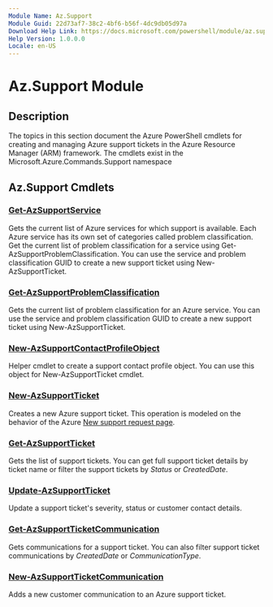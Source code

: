 ```yaml
---
Module Name: Az.Support
Module Guid: 22d73af7-38c2-4bf6-b56f-4dc9db05d97a
Download Help Link: https://docs.microsoft.com/powershell/module/az.support
Help Version: 1.0.0.0
Locale: en-US
---
```


# Az.Support Module
## Description
The topics in this section document the Azure PowerShell cmdlets for creating and managing Azure support tickets in the Azure Resource Manager (ARM) framework. The cmdlets exist in the Microsoft.Azure.Commands.Support namespace

## Az.Support Cmdlets
### [Get-AzSupportService](Get-AzSupportService.md)
Gets the current list of Azure services for which support is available. Each Azure service has its own set of categories called problem classification. Get the current list of problem classification for a service using Get-AzSupportProblemClassification. You can use the service and problem classification GUID to create a new support ticket using New-AzSupportTicket.

### [Get-AzSupportProblemClassification](Get-AzSupportProblemClassification.md)
Gets the current list of problem classification for an Azure service. You can use the service and problem classification GUID to create a new support ticket using New-AzSupportTicket. 

### [New-AzSupportContactProfileObject](New-AzSupportContactProfileObject.md)
Helper cmdlet to create a support contact profile object. You can use this object for New-AzSupportTicket cmdlet.

### [New-AzSupportTicket](New-AzSupportTicket.md)
Creates a new Azure support ticket. This operation is modeled on the behavior of the Azure [New support request page](https://portal.azure.com/#blade/Microsoft_Azure_Support/HelpAndSupportBlade/overview).

### [Get-AzSupportTicket](Get-AzSupportTicket.md)
Gets the list of support tickets. You can get full support ticket details by ticket name or filter the support tickets by *Status* or *CreatedDate*.

### [Update-AzSupportTicket](Update-AzSupportTicket.md)
Update a support ticket's severity, status or customer contact details.

### [Get-AzSupportTicketCommunication](Get-AzSupportTicketCommunication.md)
Gets communications for a support ticket. You can also filter support ticket communications by *CreatedDate* or *CommunicationType*. 

### [New-AzSupportTicketCommunication](New-AzSupportTicketCommunication.md)
Adds a new customer communication to an Azure support ticket. 



